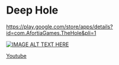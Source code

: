 # Deep Hole

https://play.google.com/store/apps/details?id=com.AfortiaGames.TheHole&pli=1

 
[![IMAGE ALT TEXT HERE](https://img.youtube.com/vi/N0nJoYLQqbU/0.jpg)](https://www.youtube.com/watch?v=N0nJoYLQqbU)

[Youtube](https://www.youtube.com/watch?v=N0nJoYLQqbU)
